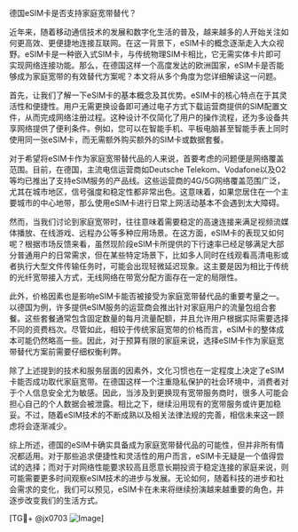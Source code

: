 德国eSIM卡是否支持家庭宽带替代？

近年来，随着移动通信技术的发展和数字化生活的普及，越来越多的人开始关注如何更高效、更便捷地连接互联网。在这一背景下，eSIM卡的概念逐渐走入大众视野。eSIM卡是一种嵌入式SIM卡，与传统物理SIM卡相比，它无需实体卡片即可实现网络连接功能。那么，在德国这样一个高度发达的欧洲国家，eSIM卡是否能够成为家庭宽带的有效替代方案呢？本文将从多个角度为您详细解读这一问题。

首先，让我们了解一下eSIM卡的基本概念及其优势。eSIM卡的核心特点在于其灵活性和便捷性。用户无需更换设备即可通过电子方式下载运营商提供的SIM配置文件，从而完成网络注册过程。这种设计不仅简化了用户的操作流程，还为多设备共享网络提供了便利条件。例如，您可以在智能手机、平板电脑甚至智能手表上同时使用同一张eSIM卡，而无需额外购买额外的SIM卡或数据套餐。

对于希望将eSIM卡作为家庭宽带替代品的人来说，首要考虑的问题便是网络覆盖范围。目前，在德国，主流电信运营商如Deutsche Telekom、Vodafone以及O2等均已推出了支持eSIM服务的产品线。这些运营商的4G/5G网络覆盖范围广泛，尤其在城市地区，信号强度和稳定性都非常出色。这意味着，如果您居住在一个主要城市的中心地带，那么使用eSIM卡进行日常上网活动基本不会遇到太大障碍。

然而，当我们讨论到家庭宽带时，往往意味着需要稳定的高速连接来满足视频流媒体播放、在线游戏、远程办公等多种应用场景。在这方面，eSIM卡的表现又如何呢？根据市场反馈来看，虽然现阶段eSIM卡所提供的下行速率已经足够满足大部分普通用户的日常需求，但在某些特定场景下，比如多人同时在线观看高清电影或者执行大型文件传输任务时，可能会出现轻微延迟现象。这主要是因为相比于传统的光纤宽带接入方式，无线网络在带宽分配方面存在一定的局限性。

此外，价格因素也是影响eSIM卡能否被接受为家庭宽带替代品的重要考量之一。以德国为例，许多提供eSIM服务的运营商会推出针对家庭用户的流量包组合套餐。这些套餐通常包含固定数量的每月流量配额，并且允许用户根据实际需要选择不同的资费档次。尽管如此，相较于传统家庭宽带的价格而言，eSIM卡的整体成本可能仍然略高一些。因此，对于预算有限的家庭来说，选择eSIM卡作为家庭宽带替代方案前需要仔细权衡利弊。

除了上述提到的技术和服务层面的因素外，文化习惯也在一定程度上决定了eSIM卡能否成功取代家庭宽带。在德国这样一个注重隐私保护的社会环境中，消费者对于个人信息安全尤为敏感。因此，当涉及到更换现有宽带服务商时，很多人可能会担心自己的个人数据会被泄露。相比之下，继续沿用现有的宽带服务或许更加稳妥。不过，随着eSIM技术的不断成熟以及相关法律法规的完善，相信未来这一顾虑将会逐渐减少。

综上所述，德国的eSIM卡确实具备成为家庭宽带替代品的可能性，但并非所有情况都适用。对于那些追求便捷性和灵活性的用户而言，eSIM卡无疑是一个值得尝试的选择；而对于对网络性能要求较高且愿意长期投资于稳定连接的家庭来说，则可能需要更多时间观察eSIM技术的进步与发展。无论如何，随着科技的进步和社会需求的变化，我们可以预见，eSIM卡在未来将继续扮演越来越重要的角色，并逐步改变我们的生活方式。

[TG💪+ @jx0703 ![Image](https://github.com/user-attachments/assets/dbca1d08-cadb-493c-b0ec-ad6f7a83f270)]